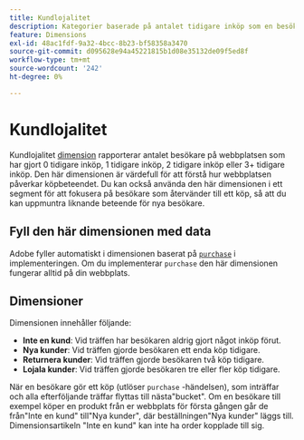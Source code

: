```yaml
---
title: Kundlojalitet
description: Kategorier baserade på antalet tidigare inköp som en besökare har gjort.
feature: Dimensions
exl-id: 48ac1fdf-9a32-4bcc-8b23-bf58358a3470
source-git-commit: d095628e94a45221815b1d08e35132de09f5ed8f
workflow-type: tm+mt
source-wordcount: '242'
ht-degree: 0%

---
```


# Kundlojalitet

Kundlojalitet [dimension](overview.md) rapporterar antalet besökare på webbplatsen som har gjort 0 tidigare inköp, 1 tidigare inköp, 2 tidigare inköp eller 3+ tidigare inköp. Den här dimensionen är värdefull för att förstå hur webbplatsen påverkar köpbeteendet. Du kan också använda den här dimensionen i ett segment för att fokusera på besökare som återvänder till ett köp, så att du kan uppmuntra liknande beteende för nya besökare.

## Fyll den här dimensionen med data

Adobe fyller automatiskt i dimensionen baserat på [`purchase`](/help/implement/vars/page-vars/events/event-purchase.md) i implementeringen. Om du implementerar `purchase` den här dimensionen fungerar alltid på din webbplats.

## Dimensioner

Dimensionen innehåller följande:

* **Inte en kund**: Vid träffen har besökaren aldrig gjort något inköp förut.
* **Nya kunder**: Vid träffen gjorde besökaren ett enda köp tidigare.
* **Returnera kunder**: Vid träffen gjorde besökaren två köp tidigare.
* **Lojala kunder**: Vid träffen gjorde besökaren tre eller fler köp tidigare.

När en besökare gör ett köp (utlöser `purchase` -händelsen), som inträffar och alla efterföljande träffar flyttas till nästa&quot;bucket&quot;. Om en besökare till exempel köper en produkt från er webbplats för första gången går de från&quot;Inte en kund&quot; till&quot;Nya kunder&quot;, där beställningen&quot;Nya kunder&quot; läggs till. Dimensionsartikeln &quot;Inte en kund&quot; kan inte ha order kopplade till sig.
